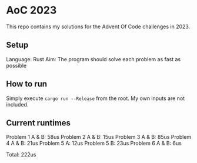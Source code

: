 # AoC 2023
This repo contains my solutions for the Advent Of Code challenges in 2023.

## Setup
Language: Rust
Aim: The program should solve each problem as fast as possible

## How to run
Simply execute `cargo run --Release` from the root.
My own inputs are not included.

## Current runtimes
Problem 1 A & B: 58us
Problem 2 A & B: 15us
Problem 3 A & B: 85us
Problem 4 A & B: 21us
Problem 5 A: 12us
Problem 5 B: 23us
Problem 6 A & B: 6us

Total: 222us